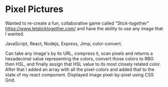 # Pixel Pictures
Wanted to re-create a fun, collaborative game called "Stick-together" https://www.letsticktogether.com/  and have the ability to use any image that I wanted.

JavaScript, React, Nodejs, Express, Jimp, color-convert. 

Can take any image's by its URL, compress it, scan pixels and returns a hexadecimal value representing the colors, convert those colors to RBG then HSL, and finally assign that HSL value to its most closely related color. After that I added an array with all the pixel-colors and added that to the state of my react component. Displayed image pixel-by-pixel using CSS Grid.  

